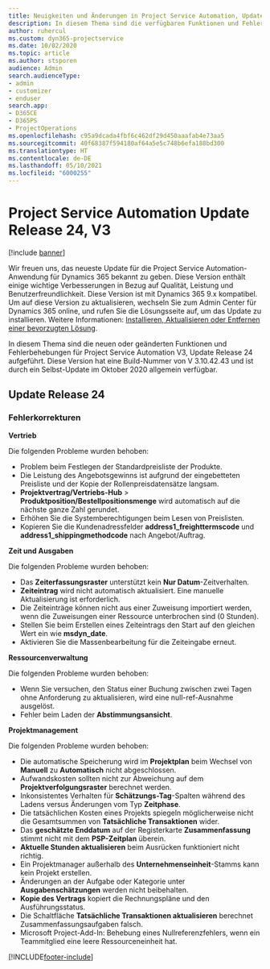 ```yaml
---
title: Neuigkeiten und Änderungen in Project Service Automation, Update Release 24, V3
description: In diesem Thema sind die verfügbaren Funktionen und Fehlerbehebungen für Project Service Automation Update Release 24, V3 aufgeführt.
author: ruhercul
ms.custom: dyn365-projectservice
ms.date: 10/02/2020
ms.topic: article
ms.author: stsporen
audience: Admin
search.audienceType:
- admin
- customizer
- enduser
search.app:
- D365CE
- D365PS
- ProjectOperations
ms.openlocfilehash: c95a9dcada4fbf6c462df29d450aaafab4e73aa5
ms.sourcegitcommit: 40f68387f594180af64a5e5c748b6efa188bd300
ms.translationtype: HT
ms.contentlocale: de-DE
ms.lasthandoff: 05/10/2021
ms.locfileid: "6000255"
---
```

# <a name="project-service-automation-update-release-24-v3"></a>Project Service Automation Update Release 24, V3

[!include [banner](../includes/psa-now-project-operations.md)]

Wir freuen uns, das neueste Update für die Project Service Automation-Anwendung für Dynamics 365 bekannt zu geben. Diese Version enthält einige wichtige Verbesserungen in Bezug auf Qualität, Leistung und Benutzerfreundlichkeit. Diese Version ist mit Dynamics 365 9.x kompatibel. Um auf diese Version zu aktualisieren, wechseln Sie zum Admin Center für Dynamics 365 online, und rufen Sie die Lösungsseite auf, um das Update zu installieren. Weitere Informationen: [Installieren, Aktualisieren oder Entfernen einer bevorzugten Lösung](/power-platform/admin/install-remove-preferred-solution).

In diesem Thema sind die neuen oder geänderten Funktionen und Fehlerbehebungen für Project Service Automation V3, Update Release 24 aufgeführt. Diese Version hat eine Build-Nummer von V 3.10.42.43 und ist durch ein Selbst-Update im Oktober 2020 allgemein verfügbar.

## <a name="update-release-24"></a>Update Release 24

### <a name="bug-fixes"></a>Fehlerkorrekturen

**Vertrieb**

Die folgenden Probleme wurden behoben:

- Problem beim Festlegen der Standardpreisliste der Produkte.
- Die Leistung des Angebotsgewinns ist aufgrund der eingebetteten Preisliste und der Kopie der Rollenpreisdatensätze langsam.
- **Projektvertrag/Vertriebs-Hub** > **Produktposition/Bestellpositionsmenge** wird automatisch auf die nächste ganze Zahl gerundet.
- Erhöhen Sie die Systemberechtigungen beim Lesen von Preislisten.
- Kopieren Sie die Kundenadressfelder **address1_freighttermscode** und **address1_shippingmethodcode** nach Angebot/Auftrag. 


**Zeit und Ausgaben**

Die folgenden Probleme wurden behoben:

- Das **Zeiterfassungsraster** unterstützt kein **Nur Datum**-Zeitverhalten.
- **Zeiteintrag** wird nicht automatisch aktualisiert. Eine manuelle Aktualisierung ist erforderlich.
- Die Zeiteinträge können nicht aus einer Zuweisung importiert werden, wenn die Zuweisungen einer Ressource unterbrochen sind (0 Stunden).
- Stellen Sie beim Erstellen eines Zeiteintrags den Start auf den gleichen Wert ein wie **msdyn_date**.
- Aktivieren Sie die Massenbearbeitung für die Zeiteingabe erneut.

**Ressourcenverwaltung**

Die folgenden Probleme wurden behoben:

- Wenn Sie versuchen, den Status einer Buchung zwischen zwei Tagen ohne Anforderung zu aktualisieren, wird eine null-ref-Ausnahme ausgelöst.
- Fehler beim Laden der **Abstimmungsansicht**.


**Projektmanagement**

Die folgenden Probleme wurden behoben:

- Die automatische Speicherung wird im **Projektplan** beim Wechsel von **Manuell** zu **Automatisch** nicht abgeschlossen.
- Aufwandskosten sollten nicht zur Abweichung auf dem **Projektverfolgungsraster** berechnet werden.
- Inkonsistentes Verhalten für **Schätzungs-Tag**-Spalten während des Ladens versus Änderungen vom Typ **Zeitphase**.
- Die tatsächlichen Kosten eines Projekts spiegeln möglicherweise nicht die Gesamtsummen von **Tatsächliche Transaktionen** wider.
- Das **geschätzte Enddatum** auf der Registerkarte **Zusammenfassung** stimmt nicht mit dem **PSP-Zeitplan** überein.
- **Aktuelle Stunden aktualisieren** beim Ausrücken funktioniert nicht richtig.
- Ein Projektmanager außerhalb des **Unternehmenseinheit**-Stamms kann kein Projekt erstellen.
- Änderungen an der Aufgabe oder Kategorie unter **Ausgabenschätzungen** werden nicht beibehalten.
- **Kopie des Vertrags** kopiert die Rechnungspläne und den Ausführungsstatus.
- Die Schaltfläche **Tatsächliche Transaktionen aktualisieren** berechnet Zusammenfassungsaufgaben falsch.
- Microsoft Project-Add-In: Behebung eines Nullreferenzfehlers, wenn ein Teammitglied eine leere Ressourceneinheit hat.



[!INCLUDE[footer-include](../includes/footer-banner.md)]
